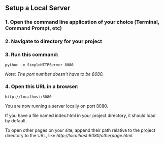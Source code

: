 <!-- 
	WebChucK Tutorials, by Mike Mulshine et al

	Praise be to Jack Atherton for making ChucK work on the web... As well as getting Ace to work as a miniAudicle like IDE. WOW.
	
	Praise be to Matt Wright for suggesting the use of pandoc = markdown to html converter, in which we can embed html/js as well.

	Praise of course to Ge Wang for writing ChucK. 

	<3 

	here we go...
-->

<head>
	<meta charset="utf-8">
  <meta http-equiv="Content-Type" content="text/html; charset=utf-8">
  <link rel="stylesheet" href="./css/editor.css">
</head>

## Setup a Local Server


### 1. Open the command line application of your choice (Terminal, Command Prompt, etc)

### 2. Navigate to directory for your project

### 3. Run this command:

	python -m SimpleHTTPServer 8080

*Note: The port number doesn\'t have to be 8080.*

### 4. Open this URL in a browser:

	http://localhost:8080

You are now running a server locally on port 8080. 

If you have a file named index.html in your project directory, it should load by default. 

To open other pages on your site, append their path relative to the project directory to the URL, like *http://localhost:8080/otherpage.html*.






